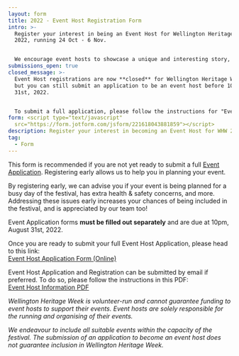 ```yaml
---
layout: form
title: 2022 - Event Host Registration Form
intro: >-
  Register your interest in being an Event Host for Wellington Heritage Week
  2022, running 24 Oct - 6 Nov.


  We encourage event hosts to showcase a unique and interesting story, person, or place from the Wellington region. It is free to be an event host.
submissions_open: true
closed_message: >-
  Event Host registrations are now **closed** for Wellington Heritage Week 2022,
  but you can still submit an application to be an event host before 10pm August
  31st, 2022.


  To submit a full application, please follow the instructions for "Event Host Applications" above.
form: <script type="text/javascript"
  src="https://form.jotform.com/jsform/221618043881859"></script>
description: Register your interest in becoming an Event Host for WHW 2022.
tag:
  - Form
---
```

This form is recommended if you are not yet ready to submit a full [Event Application](https://wellingtonheritageweek.co.nz/form/2022-event-host-application-form/). Registering early allows us to help you in planning your event.

By registering early, we can advise you if your event is being planned for a busy day of the festival, has extra health & safety concerns, and more. Addressing these issues early increases your chances of being included in the festival, and is appreciated by our team too!

Event Application forms **must be filled out separately** and are due at 10pm, August 31st, 2022.

Once you are ready to submit your full Event Host Application, please head to this link:\
[Event Host Application Form (Online)](https://wellingtonheritageweek.co.nz/form/2022-event-host-application-form/)

Event Host Application and Registration can be submitted by email if preferred. To do so, please follow the instructions in this PDF:\
[Event Host Information PDF](/assets/uploaded/wellington-heritage-week-event-host-information-2022.pdf)

*Wellington Heritage Week is volunteer-run and cannot guarantee funding to event hosts to support their events. Event hosts are solely responsible for the running and organising of their events.*

*We endeavour to include all suitable events within the capacity of the festival. The submission of an application to become an event host does not guarantee inclusion in Wellington Heritage Week.*
